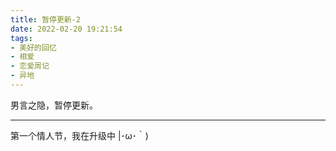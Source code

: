 ```yaml
---
title: 暂停更新-2
date: 2022-02-20 19:21:54
tags:
- 美好的回忆
- 相爱
- 恋爱周记
- 异地
---
```


男言之隐，暂停更新。

<!-- more -->
<hr>

第一个情人节，我在升级中  |･ω･｀)

